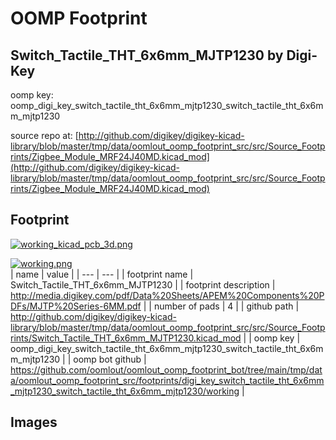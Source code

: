 # OOMP Footprint  
## Switch_Tactile_THT_6x6mm_MJTP1230  by Digi-Key  
  
oomp key: oomp_digi_key_switch_tactile_tht_6x6mm_mjtp1230_switch_tactile_tht_6x6mm_mjtp1230  
  
source repo at: [http://github.com/digikey/digikey-kicad-library/blob/master/tmp/data/oomlout_oomp_footprint_src/src/Source_Footprints/Zigbee_Module_MRF24J40MD.kicad_mod](http://github.com/digikey/digikey-kicad-library/blob/master/tmp/data/oomlout_oomp_footprint_src/src/Source_Footprints/Zigbee_Module_MRF24J40MD.kicad_mod)  
## Footprint  
  
[![working_kicad_pcb_3d.png](working_kicad_pcb_3d_600.png)](working_kicad_pcb_3d.png)  
  
[![working.png](working_600.png)](working.png)  
| name | value | 
| --- | --- | 
| footprint name | Switch_Tactile_THT_6x6mm_MJTP1230 | 
| footprint description | http://media.digikey.com/pdf/Data%20Sheets/APEM%20Components%20PDFs/MJTP%20Series-6MM.pdf | 
| number of pads | 4 | 
| github path | http://github.com/digikey/digikey-kicad-library/blob/master/tmp/data/oomlout_oomp_footprint_src/src/Source_Footprints/Switch_Tactile_THT_6x6mm_MJTP1230.kicad_mod | 
| oomp key | oomp_digi_key_switch_tactile_tht_6x6mm_mjtp1230_switch_tactile_tht_6x6mm_mjtp1230 | 
| oomp bot github | https://github.com/oomlout/oomlout_oomp_footprint_bot/tree/main/tmp/data/oomlout_oomp_footprint_src/footprints/digi_key_switch_tactile_tht_6x6mm_mjtp1230_switch_tactile_tht_6x6mm_mjtp1230/working | 
## Images  
